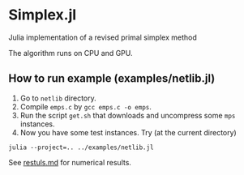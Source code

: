 # Simplex.jl
Julia implementation of a revised primal simplex method

The algorithm runs on CPU and GPU.

## How to run example (examples/netlib.jl)

1. Go to `netlib` directory.
1. Compile `emps.c` by `gcc emps.c -o emps`.
1. Run the script `get.sh` that downloads and uncompress some `mps` instances.
1. Now you have some test instances. Try (at the current directory)
```
julia --project=.. ../examples/netlib.jl
```

See [restuls.md](./examples/results.md) for numerical results.
